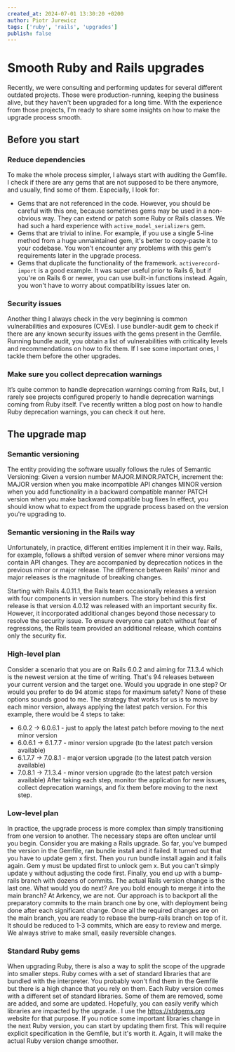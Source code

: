 ```yaml
---
created_at: 2024-07-01 13:30:20 +0200
author: Piotr Jurewicz
tags: ['ruby', 'rails', 'upgrades']
publish: false
---
```


# Smooth Ruby and Rails upgrades

Recently, we were consulting and performing updates for several different outdated projects.
Those were production-running, keeping the business alive, but they haven't been upgraded for a long time.
With the experience from those projects, I'm ready to share some insights on how to make the upgrade process smooth.

## Before you start

### Reduce dependencies
To make the whole process simpler, I always start with auditing the Gemfile.
I check if there are any gems that are not supposed to be there anymore, and usually, find some of them.
Especially, I look for:
- Gems that are not referenced in the code. However, you should be careful with this one, because sometimes gems may be used in a non-obvious way. They can extend or patch some Ruby or Rails classes. We had such a hard experience with `active_model_serializers` gem.
- Gems that are trivial to inline. For example, if you use a single 5-line method from a huge unmaintained gem, it's better to copy-paste it to your codebase. You won't encounter any problems with this gem's requirements later in the upgrade process.
- Gems that duplicate the functionality of the framework. `activerecord-import` is a good example. It was super useful prior to Rails 6, but if you're on Rails 6 or newer, you can use built-in functions instead. Again, you won't have to worry about compatibility issues later on.

### Security issues
Another thing I always check in the very beginning is common vulnerabilities and exposures (CVEs).
I use bundler-audit gem to check if there are any known security issues with the gems present in the Gemfile.
Running bundle audit, you obtain a list of vulnerabilities with criticality levels and recommendations on how to fix them. If I see some important ones, I tackle them before the other upgrades.

### Make sure you collect deprecation warnings
It’s quite common to handle deprecation warnings coming from Rails, but, I rarely see projects configured properly to handle deprecation warnings coming from Ruby itself.
I've recently written a blog post on how to handle Ruby deprecation warnings, you can check it out here.

## The upgrade map

### Semantic versioning
The entity providing the software usually follows the rules of Semantic Versioning:
Given a version number MAJOR.MINOR.PATCH, increment the:
MAJOR version when you make incompatible API changes
MINOR version when you add functionality in a backward compatible manner
PATCH version when you make backward compatible bug fixes
In effect, you should know what to expect from the upgrade process based on the version you're upgrading to.

### Semantic versioning in the Rails way
Unfortunately, in practice, different entities implement it in their way.
Rails, for example, follows a shifted version of semver where minor versions may contain API changes. They are accompanied by deprecation notices in the previous minor or major release.
The difference between Rails' minor and major releases is the magnitude of breaking changes.

Starting with Rails 4.0.11.1, the Rails team occasionally releases a version with four components in version numbers.
The story behind this first release is that version 4.0.12 was released with an important security fix.
However, it incorporated additional changes beyond those necessary to resolve the security issue.
To ensure everyone can patch without fear of regressions, the Rails team provided an additional release, which contains only the security fix.

### High-level plan
Consider a scenario that you are on Rails 6.0.2 and aiming for 7.1.3.4 which is the newest version at the time of writing.
That's 94 releases between your current version and the target one.
Would you upgrade in one step? Or would you prefer to do 94 atomic steps for maximum safety?
None of these options sounds good to me. The strategy that works for us is to move by each minor version, always applying the latest patch version.
For this example, there would be 4 steps to take:
- 6.0.2 -> 6.0.6.1 - just to apply the latest patch before moving to the next minor version
- 6.0.6.1 -> 6.1.7.7 - minor version upgrade (to the latest patch version available)
- 6.1.7.7 -> 7.0.8.1 - major version upgrade (to the latest patch version available)
- 7.0.8.1 -> 7.1.3.4 - minor version upgrade (to the latest patch version available)
After taking each step, monitor the application for new issues, collect deprecation warnings, and fix them before moving to the next step.

### Low-level plan
In practice, the upgrade process is more complex than simply transitioning from one version to another. The necessary steps are often unclear until you begin.
Consider you are making a Rails upgrade. So far, you've bumped the version in the Gemfile, ran bundle install and it failed.
It turned out that you have to update gem x first. Then you run bundle install again and it fails again.
Gem y must be updated first to unlock gem x. But you can't simply update y without adjusting the code first.
Finally, you end up with a bump-rails branch with dozens of commits. The actual Rails version change is the last one. What would you do next? Are you bold enough to merge it into the main branch?
At Arkency, we are not. Our approach is to backport all the preparatory commits to the main branch one by one, with deployment being done after each significant change.
Once all the required changes are on the main branch, you are ready to rebase the bump-rails branch on top of it.
It should be reduced to 1-3 commits, which are easy to review and merge. We always strive to make small, easily reversible changes.

### Standard Ruby gems
When upgrading Ruby, there is also a way to split the scope of the upgrade into smaller steps.
Ruby comes with a set of standard libraries that are bundled with the interpreter.
You probably won't find them in the Gemfile but there is a high chance that you rely on them.
Each Ruby version comes with a different set of standard libraries. Some of them are removed, some are added, and some are updated. Hopefully, you can easily verify which libraries are impacted by the upgrade.. I use the https://stdgems.org website for that purpose.
If you notice some important libraries change in the next Ruby version, you can start by updating them first.
This will require explicit specification in the Gemfile, but it's worth it. Again, it will make the actual Ruby version change smoother.